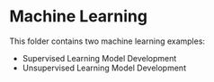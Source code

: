 # Machine Learning

This folder contains two machine learning examples:

- Supervised Learning Model Development
- Unsupervised Learning Model Development
